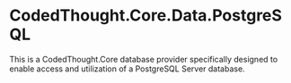 # CodedThought.Core.Data.PostgreSQL
This is a CodedThought.Core database provider specifically designed to enable access and utilization of a PostgreSQL Server database.
